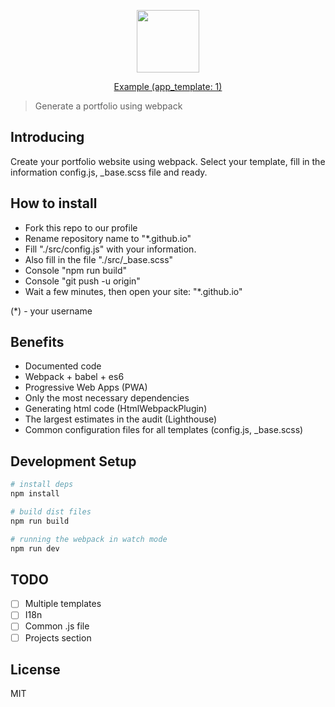 <p align="center">
  <img src="https://github.com/WPortfolio/WPortfolio/blob/master/static/images/pixabay/resume.png" height="100">
</p>
<p align="center">
  <a href="https://wportfolio.github.io/">Example (app_template: 1)</a>
</p>

> Generate a portfolio using webpack

## Introducing

Create your portfolio website using webpack.
Select your template, fill in the information config.js, _base.scss file and ready.

## How to install

- Fork this repo to our profile
- Rename repository name to "*.github.io"
- Fill "./src/config.js" with your information.
- Also fill in the file "./src/_base.scss"
- Console "npm run build"
- Console "git push -u origin"
- Wait a few minutes, then open your site: "*.github.io"

(*) - your username

## Benefits

- Documented code
- Webpack + babel + es6
- Progressive Web Apps (PWA)
- Only the most necessary dependencies
- Generating html code (HtmlWebpackPlugin)
- The largest estimates in the audit (Lighthouse)
- Common configuration files for all templates (config.js, _base.scss)

## Development Setup

``` bash
# install deps
npm install

# build dist files
npm run build

# running the webpack in watch mode
npm run dev
```

## TODO

- [ ] Multiple templates
- [ ] I18n
- [ ] Common .js file
- [ ] Projects section

## License

MIT
